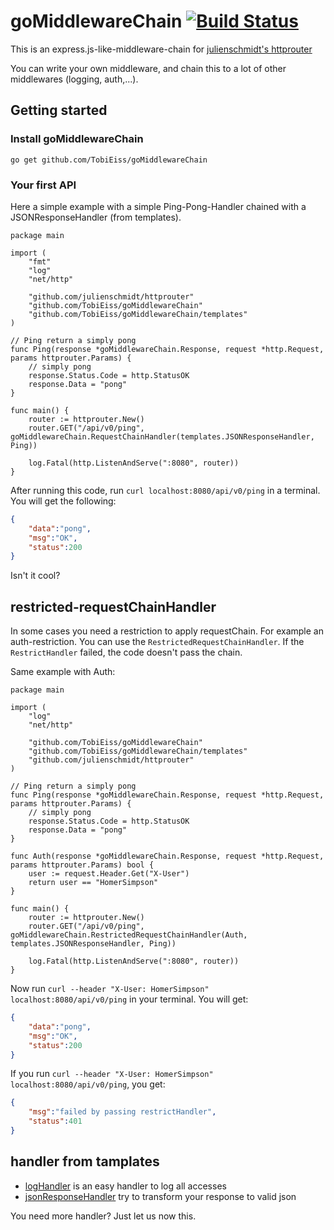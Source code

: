 # goMiddlewareChain [![Build Status](https://travis-ci.org/TobiEiss/goMiddlewareChain.svg?branch=master)](https://travis-ci.org/TobiEiss/goMiddlewareChain)

This is an express.js-like-middleware-chain for [julienschmidt's httprouter](https://github.com/julienschmidt/httprouter)

You can write your own middleware, and chain this to a lot of other middlewares (logging, auth,...).

## Getting started

### Install goMiddlewareChain
`go get github.com/TobiEiss/goMiddlewareChain`

### Your first API

Here a simple example with a simple Ping-Pong-Handler chained with a JSONResponseHandler (from templates).

```golang
package main

import (
	"fmt"
	"log"
	"net/http"

	"github.com/julienschmidt/httprouter"
	"github.com/TobiEiss/goMiddlewareChain"
	"github.com/TobiEiss/goMiddlewareChain/templates"
)

// Ping return a simply pong
func Ping(response *goMiddlewareChain.Response, request *http.Request, params httprouter.Params) {
	// simply pong
	response.Status.Code = http.StatusOK
	response.Data = "pong"
}

func main() {
	router := httprouter.New()
	router.GET("/api/v0/ping", goMiddlewareChain.RequestChainHandler(templates.JSONResponseHandler, Ping))

	log.Fatal(http.ListenAndServe(":8080", router))
}
```

After running this code, run `curl localhost:8080/api/v0/ping` in a terminal.
You will get the following:
```json
{
    "data":"pong",
    "msg":"OK",
    "status":200
}
```
Isn't it cool?

## restricted-requestChainHandler
In some cases you need a restriction to apply requestChain. For example an auth-restriction.
You can use the `RestrictedRequestChainHandler`. If the `RestrictHandler` failed, the code doesn't pass the chain.

Same example with Auth:

```golang
package main

import (
	"log"
	"net/http"

	"github.com/TobiEiss/goMiddlewareChain"
	"github.com/TobiEiss/goMiddlewareChain/templates"
	"github.com/julienschmidt/httprouter"
)

// Ping return a simply pong
func Ping(response *goMiddlewareChain.Response, request *http.Request, params httprouter.Params) {
	// simply pong
	response.Status.Code = http.StatusOK
	response.Data = "pong"
}

func Auth(response *goMiddlewareChain.Response, request *http.Request, params httprouter.Params) bool {
	user := request.Header.Get("X-User")
	return user == "HomerSimpson"
}

func main() {
	router := httprouter.New()
	router.GET("/api/v0/ping", goMiddlewareChain.RestrictedRequestChainHandler(Auth, templates.JSONResponseHandler, Ping))

	log.Fatal(http.ListenAndServe(":8080", router))
}
```

Now run `curl --header "X-User: HomerSimpson" localhost:8080/api/v0/ping` in your terminal. You will get:
```json
{
    "data":"pong",
    "msg":"OK",
    "status":200
}
```

If you run `curl --header "X-User: HomerSimpson" localhost:8080/api/v0/ping`, you get:
```json
{
	"msg":"failed by passing restrictHandler",
	"status":401
}
```

## handler from tamplates
- [logHandler](https://github.com/TobiEiss/goMiddlewareChain/blob/master/templates/logHandler.go) is an easy handler to log all accesses
- [jsonResponseHandler](https://github.com/TobiEiss/goMiddlewareChain/blob/master/templates/jsonResponseHandler.go) try to transform your response to valid json

You need more handler? Just let us now this.
